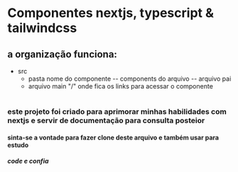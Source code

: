 # Componentes nextjs, typescript & tailwindcss

## a organização funciona:

- src
    - pasta nome do componente
            -- components do arquivo
        -- arquivo pai
    - arquivo main "/" onde fica os links para acessar o componente

#

### este projeto foi criado para aprimorar minhas habilidades com nextjs e servir de documentação para consulta posteior 

#### sinta-se a vontade para fazer clone deste arquivo e também usar para estudo

##### code _e_ confia